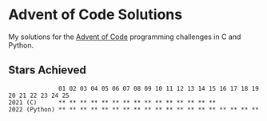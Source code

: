 # Advent of Code Solutions

My solutions for the [Advent of Code](https://adventofcode.com/) programming
challenges in C and Python.

## Stars Achieved
```
              01 02 03 04 05 06 07 08 09 10 11 12 13 14 15 16 17 18 19 20 21 22 23 24 25
2021 (C)      ** ** ** ** ** ** ** ** ** ** ** ** ** ** **
2022 (Python) ** ** ** ** ** ** ** ** ** ** ** ** ** ** ** ** ** ** **
```
